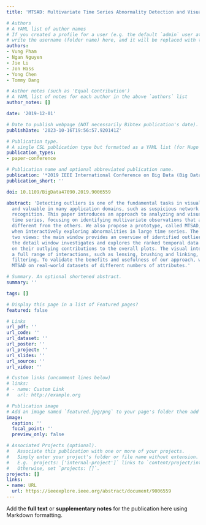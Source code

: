 ```yaml
---
title: 'MTSAD: Multivariate Time Series Abnormality Detection and Visualization'

# Authors
# A YAML list of author names
# If you created a profile for a user (e.g. the default `admin` user at `content/authors/admin/`), 
# write the username (folder name) here, and it will be replaced with their full name and linked to their profile.
authors:
- Vung Pham
- Ngan Nguyen
- Jie Li
- Jon Hass
- Yong Chen
- Tommy Dang

# Author notes (such as 'Equal Contribution')
# A YAML list of notes for each author in the above `authors` list
author_notes: []

date: '2019-12-01'

# Date to publish webpage (NOT necessarily Bibtex publication's date).
publishDate: '2023-10-16T19:56:57.920141Z'

# Publication type.
# A single CSL publication type but formatted as a YAML list (for Hugo requirements).
publication_types:
- paper-conference

# Publication name and optional abbreviated publication name.
publication: '*2019 IEEE International Conference on Big Data (Big Data)*'
publication_short: ''

doi: 10.1109/BigData47090.2019.9006559

abstract: 'Detecting outliers is one of the fundamental tasks in visual analytics
  and valuable in many application domains, such as suspicious network cyberattack
  recognition. This paper introduces an approach to analyzing and visualizing high-dimensional
  time series, focusing on identifying multivariate observations that are significantly
  different from the others. We also propose a prototype, called MTSAD, to guide users
  when interactively exploring abnormalities in large time series. The prototype contains
  two views: the main window provides an overview of identified outliers overtime,
  the detail window investigates and explores the ranked temporal data entries based
  on their outlying contributions to the overall plots. The visual interface supports
  a full range of interactions, such as lensing, brushing and linking, ranking, and
  filtering. To validate the benefits and usefulness of our approach, we demonstrate
  MTSAD on real-world datasets of different numbers of attributes.'

# Summary. An optional shortened abstract.
summary: ''

tags: []

# Display this page in a list of Featured pages?
featured: false

# Links
url_pdf: ''
url_code: ''
url_dataset: ''
url_poster: ''
url_project: ''
url_slides: ''
url_source: ''
url_video: ''

# Custom links (uncomment lines below)
# links:
# - name: Custom Link
#   url: http://example.org

# Publication image
# Add an image named `featured.jpg/png` to your page's folder then add a caption below.
image:
  caption: ''
  focal_point: ''
  preview_only: false

# Associated Projects (optional).
#   Associate this publication with one or more of your projects.
#   Simply enter your project's folder or file name without extension.
#   E.g. `projects: ['internal-project']` links to `content/project/internal-project/index.md`.
#   Otherwise, set `projects: []`.
projects: []
links:
- name: URL
  url: https://ieeexplore.ieee.org/abstract/document/9006559
---
```


Add the **full text** or **supplementary notes** for the publication here using Markdown formatting.
